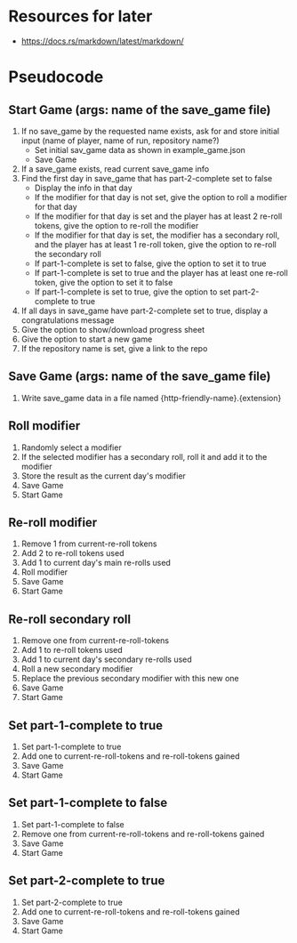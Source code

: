# Resources for later

- https://docs.rs/markdown/latest/markdown/

# Pseudocode

## Start Game (args: name of the save_game file)

1. If no save_game by the requested name exists, ask for and store initial input (name of player, name of run, repository name?)
   - Set initial sav_game data as shown in example_game.json
   - Save Game
2. If a save_game exists, read current save_game info
3. Find the first day in save_game that has part-2-complete set to false
   - Display the info in that day
   - If the modifier for that day is not set, give the option to roll a modifier for that day
   - If the modifier for that day is set and the player has at least 2 re-roll tokens, give the option to re-roll the modifier
   - If the modifier for that day is set, the modifier has a secondary roll, and the player has at least 1 re-roll token, give the option to re-roll the secondary roll
   - If part-1-complete is set to false, give the option to set it to true
   - If part-1-complete is set to true and the player has at least one re-roll token, give the option to set it to false
   - If part-1-complete is set to true, give the option to set part-2-complete to true
4. If all days in save_game have part-2-complete set to true, display a congratulations message
5. Give the option to show/download progress sheet
6. Give the option to start a new game
7. If the repository name is set, give a link to the repo

## Save Game (args: name of the save_game file)

1. Write save_game data in a file named {http-friendly-name}.{extension}

## Roll modifier

1. Randomly select a modifier
2. If the selected modifier has a secondary roll, roll it and add it to the modifier
3. Store the result as the current day's modifier
4. Save Game
5. Start Game

## Re-roll modifier

1. Remove 1 from current-re-roll tokens
2. Add 2 to re-roll tokens used
3. Add 1 to current day's main re-rolls used
4. Roll modifier
5. Save Game
6. Start Game

## Re-roll secondary roll

1. Remove one from current-re-roll-tokens
2. Add 1 to re-roll tokens used
3. Add 1 to current day's secondary re-rolls used
4. Roll a new secondary modifier
5. Replace the previous secondary modifier with this new one
6. Save Game
7. Start Game

## Set part-1-complete to true

1. Set part-1-complete to true
2. Add one to current-re-roll-tokens and re-roll-tokens gained
3. Save Game
4. Start Game

## Set part-1-complete to false

1. Set part-1-complete to false
2. Remove one from current-re-roll-tokens and re-roll-tokens gained
3. Save Game
4. Start Game

## Set part-2-complete to true

1. Set part-2-complete to true
2. Add one to current-re-roll-tokens and re-roll-tokens gained
3. Save Game
4. Start Game
